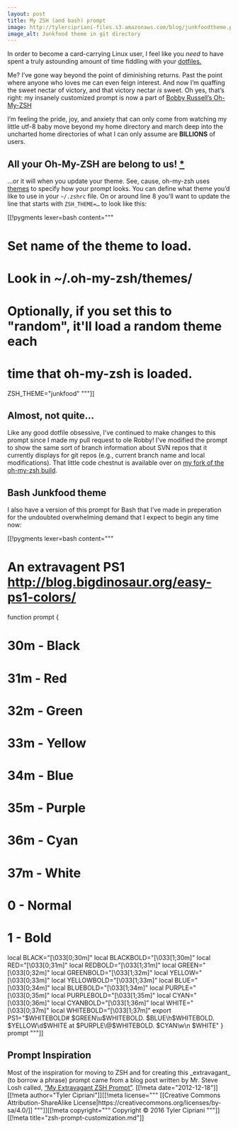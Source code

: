 ```yaml
---
layout: post
title: My ZSH (and bash) prompt
image: http://tylercipriani-files.s3.amazonaws.com/blog/junkfoodtheme.png
image_alt: Junkfood theme in git directory
---
```

In order to become a card-carrying Linux user, I feel like you _need_ to
have spent a truly astounding amount of time fiddling with your
<a href="https://github.com/thcipriani/dotfiles">dotfiles.</a> 

Me? I&#8217;ve gone way beyond the point of diminishing returns. Past the
point where anyone who loves me can even feign interest.
And now I&#8217;m quaffing the sweet nectar of victory, and that victory
nectar _is_ sweet. Oh yes, that&#8217;s right: my insanely customized
prompt is now a part of <a href="http://github.com/robbyrussell/oh-my-zsh">Bobby Russell&#8217;s Oh-My-ZSH</a>

I&#8217;m feeling the pride, joy, and anxiety that can only come from watching
my little utf-8 baby move beyond my home directory and march deep into 
the uncharted home directories of what I can only assume are **BILLIONS** of users.

<h2>All your Oh-My-ZSH are belong to us!
<a href="http://knowyourmeme.com/memes/all-your-base-are-belong-to-us">*</a></h2>

&#8230;or it will when you update your theme. See, cause, oh-my-zsh uses
<a href="http://github.com/robbyrussell/oh-my-zsh/tree/master/themes/">themes</a>
to specify how your prompt looks. You can define what theme you&#8217;d like to use
in your <code>~/.zshrc</code> file. On or around line 8 you&#8217;ll want to
update the line that starts with <code>ZSH_THEME=&#8230;</code> to look like this:

[[!pygments lexer=bash content="""
# Set name of the theme to load.
# Look in ~/.oh-my-zsh/themes/
# Optionally, if you set this to "random", it'll load a random theme each
# time that oh-my-zsh is loaded.
ZSH_THEME="junkfood"
"""]]

<h2>Almost, not quite&#8230;</h2>
Like any good dotfile obsessive, I&#8217;ve continued to make changes to this
prompt since I made my pull request to ole Robby! I&#8217;ve modified the prompt
to show the same sort of branch information about SVN repos that it currently 
displays for git repos (e.g., current branch name and local modifications).
That little code chestnut is available over on 
<a href="https://github.com/thcipriani/oh-my-zsh">my fork of the oh-my-zsh build</a>.

<h2>Bash Junkfood theme</h2>
I also have a version of this prompt for Bash that I&#8217;ve made in preperation
for the undoubted overwhelming demand that I expect to begin any time now:

[[!pygments lexer=bash content="""
# An extravagent PS1 http://blog.bigdinosaur.org/easy-ps1-colors/
function prompt {
  # 30m - Black
  # 31m - Red
  # 32m - Green
  # 33m - Yellow
  # 34m - Blue
  # 35m - Purple
  # 36m - Cyan
  # 37m - White
  # 0 - Normal
  # 1 - Bold
  local BLACK="\[\033[0;30m\]"
  local BLACKBOLD="\[\033[1;30m\]"
  local RED="\[\033[0;31m\]"
  local REDBOLD="\[\033[1;31m\]"
  local GREEN="\[\033[0;32m\]"
  local GREENBOLD="\[\033[1;32m\]"
  local YELLOW="\[\033[0;33m\]"
  local YELLOWBOLD="\[\033[1;33m\]"
  local BLUE="\[\033[0;34m\]"
  local BLUEBOLD="\[\033[1;34m\]"
  local PURPLE="\[\033[0;35m\]"
  local PURPLEBOLD="\[\033[1;35m\]"
  local CYAN="\[\033[0;36m\]"
  local CYANBOLD="\[\033[1;36m\]"
  local WHITE="\[\033[0;37m\]"
  local WHITEBOLD="\[\033[1;37m\]"
  export PS1="$WHITEBOLD# $GREEN\u$WHITEBOLD. $BLUE\h$WHITEBOLD. $YELLOW\d$WHITE at $PURPLE\@$WHITEBOLD. $CYAN\w\n  $WHITE"
}
prompt
"""]]

<h2>Prompt Inspiration</h2>
Most of the inspiration for moving to ZSH and for creating this _extravagant_ 
(to borrow a phrase) prompt came from a blog post written by Mr. Steve Losh
called, <a href="http://stevelosh.com/blog/2010/02/my-extravagant-zsh-prompt/#oh-my-zsh">
&#8220;My Extravagant ZSH Prompt&#8221;</a>.
[[!meta date="2012-12-18"]][[!meta author="Tyler Cipriani"]][[!meta license="""
[[Creative Commons Attribution-ShareAlike License|https://creativecommons.org/licenses/by-sa/4.0/]]
"""]][[!meta copyright="""
Copyright &copy; 2016 Tyler Cipriani
"""]][[!meta title="zsh-prompt-customization.md"]]
